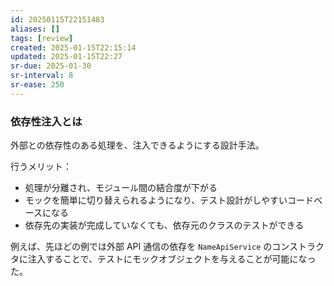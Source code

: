 ```yaml
---
id: 20250115T22151483
aliases: []
tags: [review]
created: 2025-01-15T22:15:14
updated: 2025-01-15T22:27
sr-due: 2025-01-30
sr-interval: 8
sr-ease: 250
---
```


### 依存性注入とは

外部との依存性のある処理を、注入できるようにする設計手法。

行うメリット：
- 処理が分離され、モジュール間の結合度が下がる
- モックを簡単に切り替えられるようになり、テスト設計がしやすいコードベースになる
- 依存先の実装が完成していなくても、依存元のクラスのテストができる

例えば、先ほどの例では外部 API 通信の依存を `NameApiService` のコンストラクタに注入することで、テストにモックオブジェクトを与えることが可能になった。


